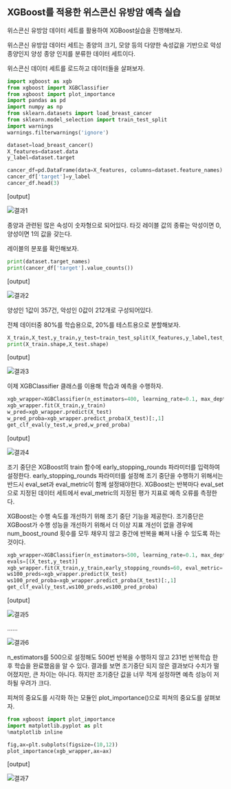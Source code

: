 ## XGBoost를 적용한 위스콘신 유방암 예측 실습

위스콘신 유방암 데이터 세트를 활용하여 XGBoost실습을 진행해보자.

위스콘신 유방암 데이터 세트는 종양의 크기, 모양 등의 다양한 속성값을 기반으로 악성 종양인지 양성 종양 인지를 분류한 데이터 세트이다.

위스콘신 데이터 세트를 로드하고 데이터들을 살펴보자.

```python
import xgboost as xgb
from xgboost import XGBClassifier
from xgboost import plot_importance
import pandas as pd
import numpy as np
from sklearn.datasets import load_breast_cancer
from sklearn.model_selection import train_test_split
import warnings
warnings.filterwarnings('ignore')

dataset=load_breast_cancer()
X_features=dataset.data
y_label=dataset.target

cancer_df=pd.DataFrame(data=X_features, columns=dataset.feature_names)
cancer_df['target']=y_label
cancer_df.head(3)
```

[output]

![결과1](https://s3.us-west-2.amazonaws.com/secure.notion-static.com/257fb3af-87b5-4eea-b578-dd196229a90a/Untitled.png?X-Amz-Algorithm=AWS4-HMAC-SHA256&X-Amz-Credential=AKIAT73L2G45O3KS52Y5%2F20210701%2Fus-west-2%2Fs3%2Faws4_request&X-Amz-Date=20210701T131759Z&X-Amz-Expires=86400&X-Amz-Signature=dc59c1d0290f3336e5cedb6d81c42741280216b127690917ad4ee1f15e2b42d9&X-Amz-SignedHeaders=host&response-content-disposition=filename%20%3D%22Untitled.png%22)

종양과 관련된 많은 속성이 숫자형으로 되어있다. 타깃 레이블 값의 종류는 악성이면 0, 양성이면 1의 값을 갖는다.

레이블의 분포를 확인해보자.

```python
print(dataset.target_names)
print(cancer_df['target'].value_counts())
```

[output]

![결과2](https://s3.us-west-2.amazonaws.com/secure.notion-static.com/24db7236-90c1-4ee5-a83e-981315a50d18/Untitled.png?X-Amz-Algorithm=AWS4-HMAC-SHA256&X-Amz-Credential=AKIAT73L2G45O3KS52Y5%2F20210701%2Fus-west-2%2Fs3%2Faws4_request&X-Amz-Date=20210701T131830Z&X-Amz-Expires=86400&X-Amz-Signature=b288289dfb9bdcb1bb0084eca5892433850ffd5735e57677c193261e26f86c06&X-Amz-SignedHeaders=host&response-content-disposition=filename%20%3D%22Untitled.png%22)

양성인 1값이 357건, 악성인 0값이 212개로 구성되어있다.

전체 데이터중 80%를 학습용으로, 20%를 테스트용으로 분할해보자.

```python
X_train,X_test,y_train,y_test=train_test_split(X_features,y_label,test_size=0.2,random_state=0)
print(X_train.shape,X_test.shape)
```

[output]

![결과3](https://s3.us-west-2.amazonaws.com/secure.notion-static.com/830e3d3b-d001-4319-a945-c39b1651fb46/Untitled.png?X-Amz-Algorithm=AWS4-HMAC-SHA256&X-Amz-Credential=AKIAT73L2G45O3KS52Y5%2F20210701%2Fus-west-2%2Fs3%2Faws4_request&X-Amz-Date=20210701T131855Z&X-Amz-Expires=86400&X-Amz-Signature=e88a73690c98803656e4a314cc6fabf23333cc287bea88161773ebb93a33fe20&X-Amz-SignedHeaders=host&response-content-disposition=filename%20%3D%22Untitled.png%22)

이제 XGBClassifier 클래스를 이용해 학습과 예측을 수행하자.

```python
xgb_wrapper=XGBClassifier(n_estimators=400, learning_rate=0.1, max_depth=3)
xgb_wrapper.fit(X_train,y_train)
w_pred=xgb_wrapper.predict(X_test)
w_pred_proba=xgb_wrapper.predict_proba(X_test)[:,1]
get_clf_eval(y_test,w_pred,w_pred_proba)
```

[output]

![결과4](https://s3.us-west-2.amazonaws.com/secure.notion-static.com/78fad0cf-31a4-4d6e-8b0d-a594d7d7fc39/Untitled.png?X-Amz-Algorithm=AWS4-HMAC-SHA256&X-Amz-Credential=AKIAT73L2G45O3KS52Y5%2F20210701%2Fus-west-2%2Fs3%2Faws4_request&X-Amz-Date=20210701T131910Z&X-Amz-Expires=86400&X-Amz-Signature=74e4a94c7e6e4d64eb904c2f79be83251d8e2a478107bb1994f59194026aedd4&X-Amz-SignedHeaders=host&response-content-disposition=filename%20%3D%22Untitled.png%22)

조기 중단은 XGBoost의 train 함수에 early_stopping_rounds 파라미터를 입력하여 설정한다. early_stopping_rounds 파라미터를 설정해 조기 중단을 수행하기 위해서는 반드시 eval_set과 eval_metric이 함께 설정돼야한다. XGBoost는 반복마다 eval_set으로 지정된 데이터 세트에서 eval_metric의 지정된 평가 지표로 예측 오류를 측정한다.

XGBoost는 수행 속도를 개선하기 위해 조기 중단 기능을 제공한다. 조기중단은 XGBoost가 수행 성능을 개선하기 위해서 더 이상 지표 개선이 없을 경우에 num_boost_round 횟수를 모두 채우지 않고 중간에 반복을 빠져 나올 수 있도록 하는 것이다.

```python
xgb_wrapper=XGBClassifier(n_estimators=500, learning_rate=0.1, max_depth=3)
evals=[(X_test,y_test)]
xgb_wrapper.fit(X_train,y_train,early_stopping_rounds=60, eval_metric='logloss',eval_set=evals, verbose=True)
ws100_preds=xgb_wrapper.predict(X_test)
ws100_pred_proba=xgb_wrapper.predict_proba(X_test)[:,1]
get_clf_eval(y_test,ws100_preds,ws100_pred_proba)
```

[output]

![결과5](https://s3.us-west-2.amazonaws.com/secure.notion-static.com/2f1511b2-1a5e-4e7b-a90e-7fd6156b607e/Untitled.png?X-Amz-Algorithm=AWS4-HMAC-SHA256&X-Amz-Credential=AKIAT73L2G45O3KS52Y5%2F20210701%2Fus-west-2%2Fs3%2Faws4_request&X-Amz-Date=20210701T131921Z&X-Amz-Expires=86400&X-Amz-Signature=8008644e093d1363dcb6b5a62196da28de1e519d0066a26096646d961aac375b&X-Amz-SignedHeaders=host&response-content-disposition=filename%20%3D%22Untitled.png%22)

......

![결과6](https://s3.us-west-2.amazonaws.com/secure.notion-static.com/6683c65e-a74a-45b4-8b89-63074e09eadb/Untitled.png?X-Amz-Algorithm=AWS4-HMAC-SHA256&X-Amz-Credential=AKIAT73L2G45O3KS52Y5%2F20210701%2Fus-west-2%2Fs3%2Faws4_request&X-Amz-Date=20210701T131932Z&X-Amz-Expires=86400&X-Amz-Signature=4a57dd0db7a86ae0a26a7831ab83c1c130115ee03a415cae3a4db9b717b9434f&X-Amz-SignedHeaders=host&response-content-disposition=filename%20%3D%22Untitled.png%22)

n_estimators를 500으로 설정해도 500번 반복을 수행하지 않고 231번 반복학습 한 후 학습을 완료했음을 알 수 있다.  결과를 보면 조기중단 되지 않은 결과보다 수치가 떨어졌지만, 큰 차이는 아니다. 하지만 조기중단 값을 너무 적게 설정하면 예측 성능이 저하될 우려가 크다. 

피쳐의 중요도를 시각화 하는 모듈인 plot_importance()으로 피쳐의 중요도를 살펴보자.

```python
from xgboost import plot_importance
import matplotlib.pyplot as plt
%matplotlib inline

fig,ax=plt.subplots(figsize=(10,12))
plot_importance(xgb_wrapper,ax=ax)
```

[output]

![결과7](https://s3.us-west-2.amazonaws.com/secure.notion-static.com/00ec87bb-f44c-4e8d-a707-19fe61a2d00c/Untitled.png?X-Amz-Algorithm=AWS4-HMAC-SHA256&X-Amz-Credential=AKIAT73L2G45O3KS52Y5%2F20210701%2Fus-west-2%2Fs3%2Faws4_request&X-Amz-Date=20210701T131942Z&X-Amz-Expires=86400&X-Amz-Signature=15f8dac3c13ecf1f123136395d65f331ae82d23a68011b33801df9c2d3cf796e&X-Amz-SignedHeaders=host&response-content-disposition=filename%20%3D%22Untitled.png%22)
